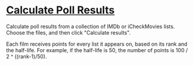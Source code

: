 # [Calculate Poll Results](https://michaelf314.github.io/calculate-poll-results/)

Calculate poll results from a collection of IMDb or iCheckMovies lists. Choose the files, and then click "Calculate results".

Each film receives points for every list it appears on, based on its rank and the half-life. For example, if the half-life is 50, the number of points is 100 / 2 ^ ((rank-1)/50).